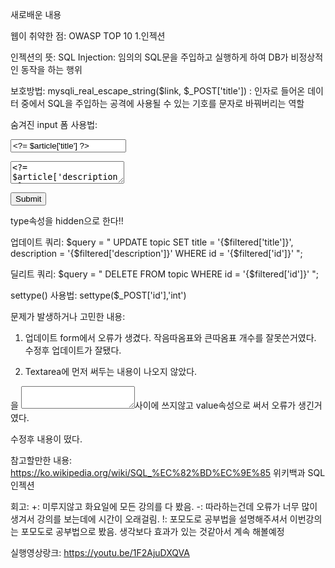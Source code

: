 새로배운 내용

웹이 취약한 점:
OWASP TOP 10 1.인젝션

인젝션의 뜻:
SQL Injection: 임의의 SQL문을 주입하고 실행하게 하여 DB가 비정상적인 동작을 하는 행위

보호방법:
mysqli_real_escape_string($link, $_POST['title']) : 인자로 들어온 데이터 중에서 SQL을 주입하는 공격에 사용될 수 있는 기호를 문자로 바꿔버리는 역할

숨겨진 input 폼 사용법:
<form action="process_update.php" method="post">
     <input type="hidden" name="id" value="<?= $_GET['id'] ?>">
     <p><input type="text" name="title" placeholder="title" value="<?= $article['title'] ?>"></p>
     <p><textarea name="description" placeholder="description"><?= $article['description'] ?></textarea></p>
    <p><input type="submit"></p>
  </form>
  type속성을 hidden으로 한다!!

업데이트 쿼리:
  $query = "
    UPDATE topic
        SET
            title = '{$filtered['title']}',
            description = '{$filtered['description']}'
        WHERE
            id = '{$filtered['id']}'
";

딜리트 쿼리:
$query = "
    DELETE
    FROM topic
    WHERE id = '{$filtered['id']}'
";

settype() 사용법:
settype($_POST['id'],'int')



문제가 발생하거나 고민한 내용:

1. 업데이트 form에서 오류가 생겼다.
작음따옴표와 큰따옴표 개수를 잘못쓴거였다. 
수정후 업데이트가 잘됐다.

2. Textarea에 먼저 써두는 내용이 나오지 않았다.
<?= $article['description'] ?>을 <textarea></textarea>사이에 쓰지않고 value속성으로 써서 오류가 생긴거였다.
수정후 내용이 떴다.

참고할만한 내용:
https://ko.wikipedia.org/wiki/SQL_%EC%82%BD%EC%9E%85 위키백과 SQL 인젝션

회고:
+: 미루지않고 화요일에 모든 강의를 다 봤음.
-: 따라하는건데 오류가 너무 많이 생겨서 강의를 보는데에 시간이 오래걸림.
!: 포모도로 공부법을 설명해주셔서 이번강의는 포모도로 공부법으로 봤음. 생각보다 효과가 있는 것같아서 계속 해볼예정

실행영상랑크: https://youtu.be/1F2AjuDXQVA









